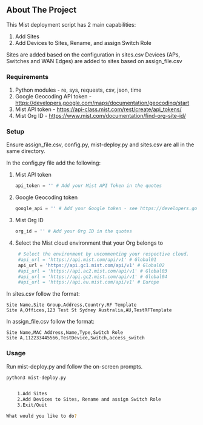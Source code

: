 
## About The Project

This Mist deployment script has 2 main capabilities:

1. Add Sites
2. Add Devices to Sites, Rename, and assign Switch Role

Sites are added based on the configuration in sites.csv
Devices (APs, Switches and WAN Edges) are added to sites based on assign_file.csv


### Requirements

1. Python modules - re, sys, requests, csv, json, time
2. Google Geocoding API token - https://developers.google.com/maps/documentation/geocoding/start
3. Mist API token - https://api-class.mist.com/rest/create/api_tokens/
4. Mist Org ID - https://www.mist.com/documentation/find-org-site-id/

### Setup

Ensure assign_file.csv, config.py, mist-deploy.py and sites.csv are all in the same directory.

In the config.py file add the following:

1. Mist API token
   ```py
   api_token = '' # Add your Mist API Token in the quotes
   ```
2. Google Geocoding token
   ```py
   google_api = '' # Add your Google token - see https://developers.google.com/maps/documentation/geocoding/start
   ```
3. Mist Org ID
   ```py
   org_id = '' # Add your Org ID in the quotes
   ```
4. Select the Mist cloud environment that your Org belongs to
   ```py
    # Select the environment by uncommenting your respective cloud.
    #api_url = 'https://api.mist.com/api/v1' # Global01
    api_url = 'https://api.gc1.mist.com/api/v1' # Global02
    #api_url = 'https://api.ac2.mist.com/api/v1' # Global03
    #api_url = 'https://api.gc2.mist.com/api/v1' # Global04
    #api_url = 'https://api.eu.mist.com/api/v1' # Europe
   ```

In sites.csv follow the format:
```csv
Site Name,Site Group,Address,Country,RF Template
Site A,Offices,123 Test St Sydney Australia,AU,TestRFTemplate
```

In assign_file.csv follow the format:
```csv
Site Name,MAC Address,Name,Type,Switch Role
Site A,112233445566,TestDevice,Switch,access_switch
```

### Usage

Run mist-deploy.py and follow the on-screen prompts.

```sh
python3 mist-deploy.py


    1.Add Sites
    2.Add Devices to Sites, Rename and assign Switch Role
    3.Exit/Quit

What would you like to do?
```